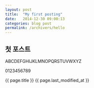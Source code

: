 ```yaml
---
layout: post
title:  "My first posting"
date:   2014-12-30 09:00:13
categories: blog post
permalink: /archivers/hello
---
```


## 첫 포스트 ##
ABCDEFGHIJKLMNOPQRSTUVWXYZ

0123456789

{{ page.title }}
{{ page.last_modified_at }}

[jekyll]:      http://jekyllrb.com
[jekyll-gh]:   https://github.com/jekyll/jekyll
[jekyll-help]: https://github.com/jekyll/jekyll-help
[frontmatter]: http://jekyllrb.com/docs/frontmatter/
[github-easybook]: https://github.com/laobubu/jekyll-theme-EasyBook
